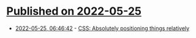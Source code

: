 # [Published on 2022-05-25](index.md)

* [2022-05-25, 06:46:42](https://news.ycombinator.com/item?id=31501344) - [CSS: Absolutely positioning things relatively](https://canvatechblog.com/css-absolutely-positioning-things-relatively-964898de886b)

